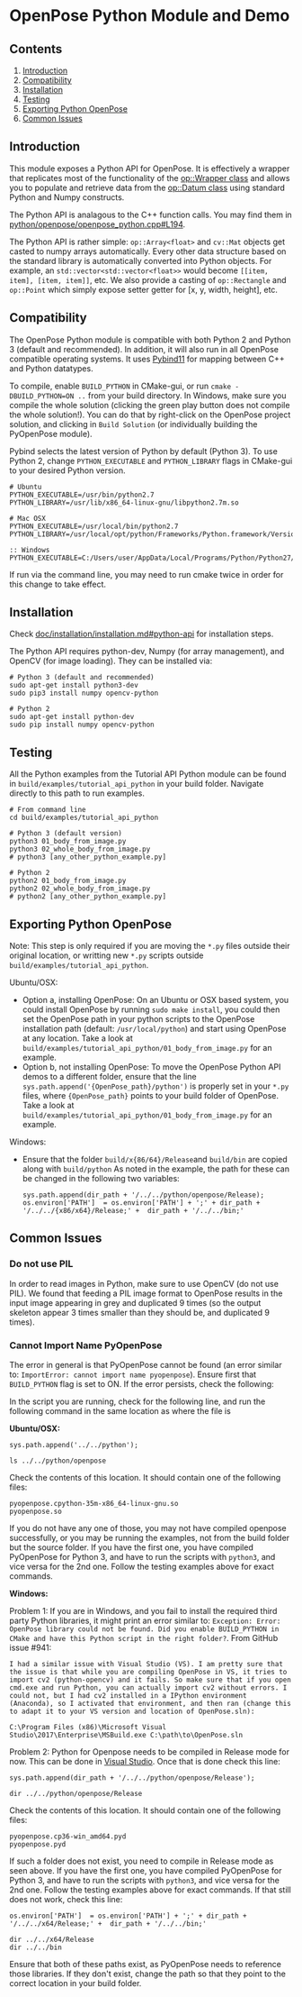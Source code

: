 # OpenPose Python Module and Demo

## Contents
1. [Introduction](#introduction)
2. [Compatibility](#compatibility)
3. [Installation](#installation)
4. [Testing](#testing)
5. [Exporting Python OpenPose](#exporting-python-openpose)
6. [Common Issues](#common-issues)



## Introduction
This module exposes a Python API for OpenPose. It is effectively a wrapper that replicates most of the functionality of the [op::Wrapper class](https://github.com/CMU-Perceptual-Computing-Lab/openpose/blob/master/include/openpose/wrapper/wrapper.hpp) and allows you to populate and retrieve data from the [op::Datum class](https://github.com/CMU-Perceptual-Computing-Lab/openpose/blob/master/include/openpose/core/datum.hpp) using standard Python and Numpy constructs.

The Python API is analagous to the C++ function calls. You may find them in [python/openpose/openpose_python.cpp#L194](https://github.com/CMU-Perceptual-Computing-Lab/openpose/blob/master/python/openpose/openpose_python.cpp#L194).

The Python API is rather simple: `op::Array<float>` and `cv::Mat` objects get casted to numpy arrays automatically. Every other data structure based on the standard library is automatically converted into Python objects. For example, an `std::vector<std::vector<float>>` would become `[[item, item], [item, item]]`, etc. We also provide a casting of `op::Rectangle` and `op::Point` which simply expose setter getter for [x, y, width, height], etc.





## Compatibility
The OpenPose Python module is compatible with both Python 2 and Python 3 (default and recommended). In addition, it will also run in all OpenPose compatible operating systems. It uses [Pybind11](https://github.com/pybind/pybind11) for mapping between C++ and Python datatypes.

To compile, enable `BUILD_PYTHON` in CMake-gui, or run `cmake -DBUILD_PYTHON=ON ..` from your build directory. In Windows, make sure you compile the whole solution (clicking the green play button does not compile the whole solution!). You can do that by right-click on the OpenPose project solution, and clicking in `Build Solution` (or individually building the PyOpenPose module).

Pybind selects the latest version of Python by default (Python 3). To use Python 2, change `PYTHON_EXECUTABLE` and `PYTHON_LIBRARY` flags in CMake-gui to your desired Python version.

```
# Ubuntu
PYTHON_EXECUTABLE=/usr/bin/python2.7
PYTHON_LIBRARY=/usr/lib/x86_64-linux-gnu/libpython2.7m.so
```

```
# Mac OSX
PYTHON_EXECUTABLE=/usr/local/bin/python2.7
PYTHON_LIBRARY=/usr/local/opt/python/Frameworks/Python.framework/Versions/2.7/lib/libpython2.7m.dylib
```

```
:: Windows
PYTHON_EXECUTABLE=C:/Users/user/AppData/Local/Programs/Python/Python27/python.exe
```

If run via the command line, you may need to run cmake twice in order for this change to take effect.



## Installation
Check [doc/installation/installation.md#python-api](./installation/installation.md#python-api) for installation steps.

The Python API requires python-dev, Numpy (for array management), and OpenCV (for image loading). They can be installed via:

```
# Python 3 (default and recommended)
sudo apt-get install python3-dev
sudo pip3 install numpy opencv-python

# Python 2
sudo apt-get install python-dev
sudo pip install numpy opencv-python
```



## Testing
All the Python examples from the Tutorial API Python module can be found in `build/examples/tutorial_api_python` in your build folder. Navigate directly to this path to run examples.

```
# From command line
cd build/examples/tutorial_api_python

# Python 3 (default version)
python3 01_body_from_image.py
python3 02_whole_body_from_image.py
# python3 [any_other_python_example.py]

# Python 2
python2 01_body_from_image.py
python2 02_whole_body_from_image.py
# python2 [any_other_python_example.py]
```



## Exporting Python OpenPose
Note: This step is only required if you are moving the `*.py` files outside their original location, or writting new `*.py` scripts outside `build/examples/tutorial_api_python`.

Ubuntu/OSX:

- Option a, installing OpenPose: On an Ubuntu or OSX based system, you could install OpenPose by running `sudo make install`, you could then set the OpenPose path in your python scripts to the OpenPose installation path (default: `/usr/local/python`) and start using OpenPose at any location. Take a look at `build/examples/tutorial_api_python/01_body_from_image.py` for an example.
- Option b, not installing OpenPose: To move the OpenPose Python API demos to a different folder, ensure that the line `sys.path.append('{OpenPose_path}/python')` is properly set in your `*.py` files, where `{OpenPose_path}` points to your build folder of OpenPose. Take a look at `build/examples/tutorial_api_python/01_body_from_image.py` for an example.

Windows:

- Ensure that the folder  `build/x{86/64}/Release`and `build/bin` are copied along with `build/python` As noted in the example, the path for these can be changed in the following two variables:

  ```
  sys.path.append(dir_path + '/../../python/openpose/Release);
  os.environ['PATH']  = os.environ['PATH'] + ';' + dir_path + '/../../{x86/x64}/Release;' +  dir_path + '/../../bin;'
  ```



## Common Issues
### Do not use PIL
In order to read images in Python, make sure to use OpenCV (do not use PIL). We found that feeding a PIL image format to OpenPose results in the input image appearing in grey and duplicated 9 times (so the output skeleton appear 3 times smaller than they should be, and duplicated 9 times).


### Cannot Import Name PyOpenPose
The error in general is that PyOpenPose cannot be found (an error similar to: `ImportError: cannot import name pyopenpose`). Ensure first that `BUILD_PYTHON` flag is set to ON. If the error persists, check the following:

In the script you are running, check for the following line, and run the following command in the same location as where the file is

**Ubuntu/OSX:**

`sys.path.append('../../python');`

```
ls ../../python/openpose
```

Check the contents of this location. It should contain one of the following files:

```
pyopenpose.cpython-35m-x86_64-linux-gnu.so
pyopenpose.so
```

If you do not have any one of those, you may not have compiled openpose successfully, or you may be running the examples, not from the build folder but the source folder. If you have the first one, you have compiled PyOpenPose for Python 3, and have to run the scripts with `python3`, and vice versa for the 2nd one. Follow the testing examples above for exact commands.

**Windows:**

Problem 1: If you are in Windows, and you fail to install the required third party Python libraries, it might print an error similar to: `Exception: Error: OpenPose library could not be found. Did you enable BUILD_PYTHON in CMake and have this Python script in the right folder?`. From GitHub issue #941:
```
I had a similar issue with Visual Studio (VS). I am pretty sure that the issue is that while you are compiling OpenPose in VS, it tries to import cv2 (python-opencv) and it fails. So make sure that if you open cmd.exe and run Python, you can actually import cv2 without errors. I could not, but I had cv2 installed in a IPython environment (Anaconda), so I activated that environment, and then ran (change this to adapt it to your VS version and location of OpenPose.sln):

C:\Program Files (x86)\Microsoft Visual Studio\2017\Enterprise\MSBuild.exe C:\path\to\OpenPose.sln
```

Problem 2: Python for Openpose needs to be compiled in Release mode for now. This can be done in [Visual Studio](https://cdn.stereolabs.com/docs/getting-started/images/release_mode.png). Once that is done check this line:

`sys.path.append(dir_path + '/../../python/openpose/Release');`

```
dir ../../python/openpose/Release
```

Check the contents of this location. It should contain one of the following files:

```
pyopenpose.cp36-win_amd64.pyd
pyopenpose.pyd
```

If such a folder does not exist, you need to compile in Release mode as seen above. If you have the first one, you have compiled PyOpenPose for Python 3, and have to run the scripts with `python3`, and vice versa for the 2nd one. Follow the testing examples above for exact commands. If that still does not work, check this line:

`os.environ['PATH']  = os.environ['PATH'] + ';' + dir_path + '/../../x64/Release;' +  dir_path + '/../../bin;'`

```
dir ../../x64/Release
dir ../../bin
```

Ensure that both of these paths exist, as PyOpenPose needs to reference those libraries. If they don't exist, change the path so that they point to the correct location in your build folder.

